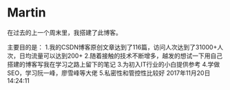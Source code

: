 # Martin
在过去的上一个周末里，我搭建了此博客。

主要目的是：
	1.我的CSDN博客原创文章达到了116篇，访问人次达到了31000+人次，日均流量可以达到200+
	2.随着接触的技术不断增多，越发的想试一下用自己搭建的博客写我在学习之路上留下的笔记
	3.为初入IT行业的小白提供参考
	4.学做SEO，学习阮一峰，廖雪峰等大佬
	5.私密性和管控性比较好
                                                                2017年11月20日14:24:11
